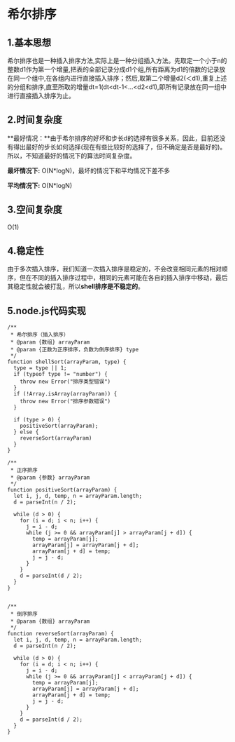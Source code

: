 # 希尔排序
## 1.基本思想
希尔排序也是一种插入排序方法,实际上是一种分组插入方法。先取定一个小于n的整数d1作为第一个增量,把表的全部记录分成d1个组,所有距离为d1的倍数的记录放在同一个组中,在各组内进行直接插入排序；然后,取第二个增量d2(＜d1),重复上述的分组和排序,直至所取的增量dt=1(dt<dt-1<…<d2<d1),即所有记录放在同一组中进行直接插入排序为止。
## 2.时间复杂度
**最好情况：**由于希尔排序的好坏和步长d的选择有很多关系，因此，目前还没有得出最好的步长如何选择(现在有些比较好的选择了，但不确定是否是最好的)。所以，不知道最好的情况下的算法时间复杂度。  

**最坏情况下:** O(N*logN)，最坏的情况下和平均情况下差不多

**平均情况下:** O(N*logN)

## 3.空间复杂度
O(1)
## 4.稳定性
 由于多次插入排序，我们知道一次插入排序是稳定的，不会改变相同元素的相对顺序，但在不同的插入排序过程中，相同的元素可能在各自的插入排序中移动，最后其稳定性就会被打乱，所以**shell排序是不稳定的**。
## 5.node.js代码实现
	/**
	 * 希尔排序（插入排序）
	 * @param {数组} arrayParam 
	 * @param {正数为正序排序，负数为倒序排序} type 
	 */
	function shellSort(arrayParam, type) {
	  type = type || 1;
	  if (typeof type != "number") {
	    throw new Error("排序类型错误")
	  }
	  if (!Array.isArray(arrayParam)) {
	    throw new Error("排序参数错误")
	  }
	
	  if (type > 0) {
	    positiveSort(arrayParam);
	  } else {
	    reverseSort(arrayParam)
	  }
	}
	
	/**
	 * 正序排序
	 * @param {参数} arrayParam 
	 */
	function positiveSort(arrayParam) {
	  let i, j, d, temp, n = arrayParam.length;
	  d = parseInt(n / 2);
	
	  while (d > 0) {
	    for (i = d; i < n; i++) {
	      j = i - d;
	      while (j >= 0 && arrayParam[j] > arrayParam[j + d]) {
	        temp = arrayParam[j];
	        arrayParam[j] = arrayParam[j + d];
	        arrayParam[j + d] = temp;
	        j = j - d;
	      }
	    }
	    d = parseInt(d / 2);
	  }
	}
	
	
	/**
	 * 倒序排序
	 * @param {数组} arrayParam 
	 */
	function reverseSort(arrayParam) {
	  let i, j, d, temp, n = arrayParam.length;
	  d = parseInt(n / 2);
	
	  while (d > 0) {
	    for (i = d; i < n; i++) {
	      j = i - d;
	      while (j >= 0 && arrayParam[j] < arrayParam[j + d]) {
	        temp = arrayParam[j];
	        arrayParam[j] = arrayParam[j + d];
	        arrayParam[j + d] = temp;
	        j = j - d;
	      }
	    }
	    d = parseInt(d / 2);
	  }
	}